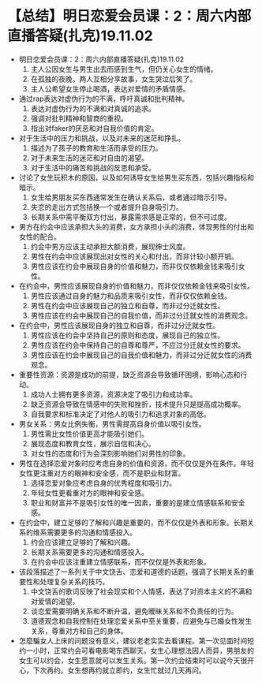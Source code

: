# 【总结】明日恋爱会员课：2：周六内部直播答疑(扎克)19.11.02

-   明日恋爱会员课：2：周六内部直播答疑(扎克)19.11.02
    1.  主人公因女生与男生出去而感到生气，但仍关心女生的情绪。
    2.  在孤独的夜晚，两人互相分享故事，女生哭泣后笑了。
    3.  主人公希望女生停止喝酒，表达对爱情的矛盾情感。
-   通过rap表达对虚伪行为的不满，呼吁真诚和批判精神。
    1.  表达对虚伪行为的不满和对真诚的追求。
    2.  强调对批判精神和智商的重视。
    3.  指出对faker的厌恶和对自我价值的肯定。
-   对于生活中的压力和挑战，以及对未来的迷茫和挣扎。
    1.  描述为了孩子的教育和生活而承受的压力。
    2.  对于未来生活的迷茫和对自由的渴望。
    3.  对于生活中的痛苦和挑战的反思和承受。
-   讨论了女生玩积木的原因，以及如何诱导女生给男生买东西，包括兴趣指标和暗示。
    1.  女生给男朋友买东西通常发生在确认关系后，或者通过暗示引导。
    2.  失恋的走出方式包括换一个或者提升自身吸引力。
    3.  长期关系中需平衡双方付出，暴露需求感是正常的，但不可过度。
-   男方在约会中应该承担大头的消费，女方承担小头的消费，体现男性的付出和女性的配合。
    1.  约会中男方应该主动承担大额消费，展现绅士风度。
    2.  男性在约会中应该展现出对女性的关心和付出，而非计较小额开销。
    3.  男性应该在约会中展现自身的价值和魅力，而非仅仅依赖金钱来吸引女性。
-   在约会中，男性应该展现自身的价值和魅力，而非仅仅依赖金钱来吸引女性。
    1.  男性应该通过自身的魅力和品质来吸引女性，而非仅仅依赖金钱。
    2.  男性在约会中应该展现自己的独立和自尊，而非过分迁就女性。
    3.  男性应该在约会中展现自己的自我价值，而非过分迁就女性的消费观念。
-   在约会中，男性应该展现自身的独立和自尊，而非过分迁就女性。
    1.  男性应该在约会中坚持自己的原则和态度，展现自己的独立性。
    2.  男性应该在约会中保持自己的自尊和尊严，不应过分迁就女性的要求。
    3.  男性应该在约会中展现自己的自我价值和魅力，而非过分迁就女性的消费观念。
-   重要性资源：资源是成功的前提，缺乏资源会导致循环困境，影响心态和行动。
    1.  成功人士拥有更多资源，资源决定了吸引力和成功率。
    2.  缺乏资源会导致在情感中的失败和挫折，技术提升只是提高成功概率。
    3.  自我要求和标准决定了对他人的吸引力和追求对象的高低。
-   男女关系：男女比例失衡，男性需提高自身价值以吸引女性。
    1.  男性需比女性价值更高才能吸引她们。
    2.  展现态度和教育女性，展示自信和决心。
    3.  对女性的态度和行为会深刻影响她们对男性的印象。
-   男性在选择恋爱对象时应考虑自身的价值和资源，而不仅仅是外在条件。年轻女性更注重对方的眼神和安全感，而不是职业和财富。
    1.  选择恋爱对象应考虑自身的优秀程度和吸引力。
    2.  年轻女性更看重对方的眼神和安全感。
    3.  职业和财富并不是吸引女性的唯一因素，重要的是建立情感联系和安全感。
-   在约会中，建立足够的了解和兴趣是重要的，而不仅仅是外表和形象。长期关系的维系需要更多的沟通和情感投入。
    1.  约会应该建立足够的了解和兴趣。
    2.  长期关系需要更多的沟通和情感投入。
    3.  在约会中应该注重建立情感联系，而不仅仅是外表和形象。
-   该段落描述了一系列关于中文饶舌、恋爱和道德的话题，强调了长期关系的重要性和处理复杂关系的技巧。
    1.  中文饶舌的歌词反映了社会现实和个人情感，表达了对资本主义的不满和对爱情的渴望。
    2.  谈恋爱需要明确关系和不断升温，避免暧昧关系和不负责任的行为。
    3.  道德观念和自我控制在处理恋爱关系中至关重要，应避免与已婚女性发生关系，尊重对方和自己的身体。
-   怎麼騙女人上床的问题没有意义，建议老老实实去看课程。第一次见面时间短约一小时，正常约会可看电影喝东西聊天。女生心理想法因人而异，男朋友的女生可以约会，女生愿意就可以发生关系。第一次约会结束时可以说今天很开心，下次再约。女生想再约就立即约，女生忙就过几天再问。